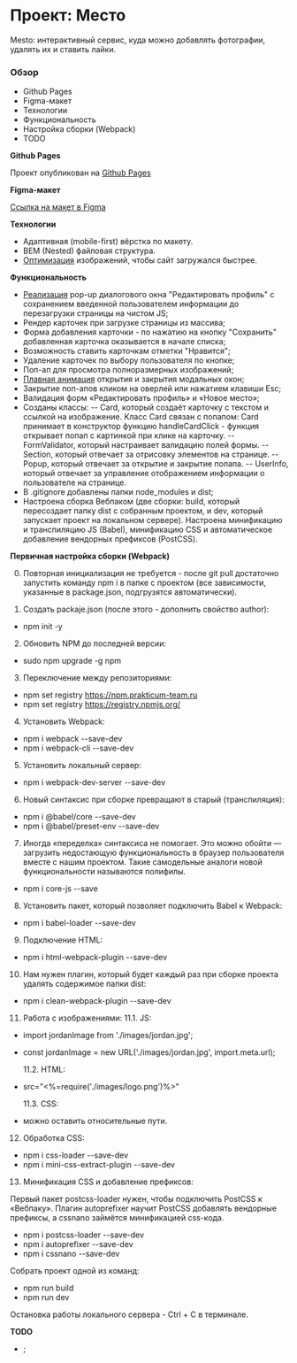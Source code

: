 # Проект: Место

Mesto: интерактивный сервис, куда можно добавлять фотографии, удалять их и ставить лайки.

### Обзор

- Github Pages
- Figma-макет
- Технологии
- Функциональность
- Настройка сборки (Webpack)
- TODO

**Github Pages**

Проект опубликован на [Github Pages](https://segodnya.github.io/mesto/)

**Figma-макет**

[Ссылка на макет в Figma](https://www.figma.com/file/2cn9N9jSkmxD84oJik7xL7/JavaScript.-Sprint-4?node-id=0%3A1)

**Технологии**

- Адаптивная (mobile-first) вёрстка по макету.
- BEM (Nested) файловая структура.
- [Оптимизация](https://tinypng.com/) изображений, чтобы сайт загружался быстрее.

**Функциональность**

- [Реализация](https://webdevtips.pro/js/pure-js-popup/) pop-up диалогового окна "Редактировать профиль" с сохранением введенной пользователем информации до перезагрузки страницы на чистом JS;
- Рендер карточек при загрузке страницы из массива;
- Форма добавления карточки - по нажатию на кнопку "Сохранить" добавленная карточка оказывается в начале списка;
- Возможность ставить карточкам отметки "Нравится";
- Удаление карточек по выбору пользователя по кнопке;
- Поп-ап для просмотра полноразмерных изображений;
- [Плавная анимация](https://stackoverflow.com/a/50546888/16375377) открытия и закрытия модальных окон;
- Закрытие поп-апов кликом на оверлей или нажатием клавиши Esc;
- Валидация форм «Редактировать профиль» и «Новое место»;
- Созданы классы:
  -- Card, который создаёт карточку с текстом и ссылкой на изображение. Класс Card связан c попапом: Card принимает в конструктор функцию handleCardClick - функция открывает попап с картинкой при клике на карточку.
  -- FormValidator, который настраивает валидацию полей формы.
  -- Section, который отвечает за отрисовку элементов на странице.
  -- Popup, который отвечает за открытие и закрытие попапа.
  -- UserInfo, который отвечает за управление отображением информации о пользователе на странице.
- В .gitignore добавлены папки node_modules и dist;
- Настроена сборка Вебпаком (две сборки: build, который пересоздает папку dist с собранным проектом, и dev, который запускает проект на локальном сервере). Настроена минификацию и транспиляцию JS (Babel), минификацию CSS и автоматическое добавление вендорных префиксов (PostCSS).

**Первичная настройка сборки (Webpack)**

0. Повторная инициализация не требуется - после git pull достаточно запустить команду npm i в папке с проектом (все зависимости, указанные в package.json, подгрузятся автоматически).

1. Создать packaje.json (после этого - дополнить свойство author):

- npm init -y

2. Обновить NPM до последней версии:

- sudo npm upgrade -g npm

3. Переключение между репозиториями:

- npm set registry https://npm.prakticum-team.ru
- npm set registry https://registry.npmjs.org/

4. Установить Webpack:

- npm i webpack --save-dev
- npm i webpack-cli --save-dev

5. Установить локальный сервер:

- npm i webpack-dev-server --save-dev

6. Новый синтаксис при сборке превращают в старый (транспиляция):

- npm i @babel/core --save-dev
- npm i @babel/preset-env --save-dev

7. Иногда «переделка» синтаксиса не помогает. Это можно обойти — загрузить недостающую функциональность в браузер пользователя вместе с нашим проектом. Такие самодельные аналоги новой функциональности называются полифилы.

- npm i core-js --save

8. Установить пакет, который позволяет подключить Babel к Webpack:

- npm i babel-loader --save-dev

9. Подключение HTML:

- npm i html-webpack-plugin --save-dev

10. Нам нужен плагин, который будет каждый раз при сборке проекта удалять содержимое папки dist:

- npm i clean-webpack-plugin --save-dev

11. Работа с изображениями:
    11.1. JS:

- import jordanImage from './images/jordan.jpg';
- const jordanImage = new URL('./images/jordan.jpg', import.meta.url);

  11.2. HTML:

- src="<%=require('./images/logo.png')%>"

  11.3. CSS:

- можно оставить относительные пути.

12. Обработка CSS:

- npm i css-loader --save-dev
- npm i mini-css-extract-plugin --save-dev

13. Минификация CSS и добавление префиксов:

Первый пакет postcss-loader нужен, чтобы подключить PostCSS к «Вебпаку». Плагин autoprefixer научит PostCSS добавлять вендорные префиксы, а cssnano займётся минификацией css-кода.

- npm i postcss-loader --save-dev
- npm i autoprefixer --save-dev
- npm i cssnano --save-dev

Собрать проект одной из команд:

- npm run build
- npm run dev

Остановка работы локального сервера - Ctrl + C в терминале.

**TODO**

- ;
